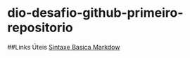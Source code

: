 # dio-desafio-github-primeiro-repositorio

##Links Úteis
[Sintaxe Basica Markdow](https://www.markdownguide.org/basic-syntax/)
